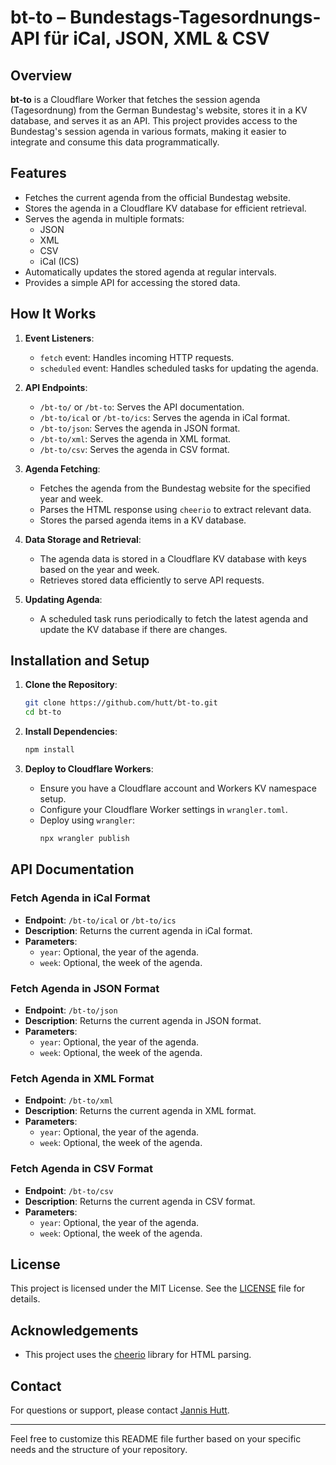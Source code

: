 # bt-to – Bundestags-Tagesordnungs-API für iCal, JSON, XML & CSV

## Overview

**bt-to** is a Cloudflare Worker that fetches the session agenda (Tagesordnung) from the German Bundestag's website, stores it in a KV database, and serves it as an API. This project provides access to the Bundestag's session agenda in various formats, making it easier to integrate and consume this data programmatically.

## Features

- Fetches the current agenda from the official Bundestag website.
- Stores the agenda in a Cloudflare KV database for efficient retrieval.
- Serves the agenda in multiple formats:
  - JSON
  - XML
  - CSV
  - iCal (ICS)
- Automatically updates the stored agenda at regular intervals.
- Provides a simple API for accessing the stored data.

## How It Works

1. **Event Listeners**:
   - `fetch` event: Handles incoming HTTP requests.
   - `scheduled` event: Handles scheduled tasks for updating the agenda.

2. **API Endpoints**:
   - `/bt-to/` or `/bt-to`: Serves the API documentation.
   - `/bt-to/ical` or `/bt-to/ics`: Serves the agenda in iCal format.
   - `/bt-to/json`: Serves the agenda in JSON format.
   - `/bt-to/xml`: Serves the agenda in XML format.
   - `/bt-to/csv`: Serves the agenda in CSV format.

3. **Agenda Fetching**:
   - Fetches the agenda from the Bundestag website for the specified year and week.
   - Parses the HTML response using `cheerio` to extract relevant data.
   - Stores the parsed agenda items in a KV database.

4. **Data Storage and Retrieval**:
   - The agenda data is stored in a Cloudflare KV database with keys based on the year and week.
   - Retrieves stored data efficiently to serve API requests.

5. **Updating Agenda**:
   - A scheduled task runs periodically to fetch the latest agenda and update the KV database if there are changes.

## Installation and Setup

1. **Clone the Repository**:
   ```sh
   git clone https://github.com/hutt/bt-to.git
   cd bt-to
   ```

2. **Install Dependencies**:
   ```sh
   npm install
   ```

3. **Deploy to Cloudflare Workers**:
   - Ensure you have a Cloudflare account and Workers KV namespace setup.
   - Configure your Cloudflare Worker settings in `wrangler.toml`.
   - Deploy using `wrangler`:
     ```sh
     npx wrangler publish
     ```

## API Documentation

### Fetch Agenda in iCal Format

- **Endpoint**: `/bt-to/ical` or `/bt-to/ics`
- **Description**: Returns the current agenda in iCal format.
- **Parameters**:
  - `year`: Optional, the year of the agenda.
  - `week`: Optional, the week of the agenda.

### Fetch Agenda in JSON Format

- **Endpoint**: `/bt-to/json`
- **Description**: Returns the current agenda in JSON format.
- **Parameters**:
  - `year`: Optional, the year of the agenda.
  - `week`: Optional, the week of the agenda.

### Fetch Agenda in XML Format

- **Endpoint**: `/bt-to/xml`
- **Description**: Returns the current agenda in XML format.
- **Parameters**:
  - `year`: Optional, the year of the agenda.
  - `week`: Optional, the week of the agenda.

### Fetch Agenda in CSV Format

- **Endpoint**: `/bt-to/csv`
- **Description**: Returns the current agenda in CSV format.
- **Parameters**:
  - `year`: Optional, the year of the agenda.
  - `week`: Optional, the week of the agenda.

## License

This project is licensed under the MIT License. See the [LICENSE](LICENSE.md) file for details.

## Acknowledgements

- This project uses the [cheerio](https://github.com/cheeriojs/cheerio) library for HTML parsing.

## Contact

For questions or support, please contact [Jannis Hutt](mailto:your-email@example.com).

---

Feel free to customize this README file further based on your specific needs and the structure of your repository.